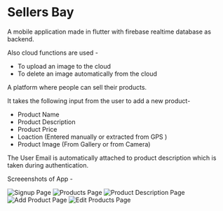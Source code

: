 # Sellers Bay

A mobile application made in flutter with firebase realtime database as backend.

Also cloud functions are used - 
 * To upload an image to the cloud
 * To delete an image automatically from the cloud

A platform where people can sell their products.

It takes the following input from the user to add a new product- 
 * Product Name
 * Product Description
 * Product Price
 * Loaction (Entered manually or extracted from GPS )
 * Product Image (From Gallery or from Camera)

 The User Email is automatically attached to product description which is taken during authentication.

 Screeenshots of App - 
 
 ![Signup Page](screenshots/signup-page.png)
 ![Products Page](screenshots/products.png)
 ![Product Description Page](screenshots/product-description.png)
 ![Add Product Page](screenshots/add-product.png)
 ![Edit Products Page](screenshots/edit-products-list.png)

 

